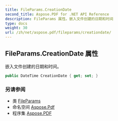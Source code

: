 ```yaml
---
title: FileParams.CreationDate
second_title: Aspose.PDF for .NET API Reference
description: FileParams 属性。嵌入文件创建的日期和时间
type: docs
weight: 30
url: /zh/net/aspose.pdf/fileparams/creationdate/
---
```

## FileParams.CreationDate 属性

嵌入文件创建的日期和时间。

```csharp
public DateTime CreationDate { get; set; }
```

### 另请参阅

* 类 [FileParams](../)
* 命名空间 [Aspose.Pdf](../../../aspose.pdf/)
* 程序集 [Aspose.PDF](../../../)